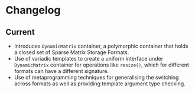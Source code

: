# Changelog

## Current
- Introduces `DynamicMatrix` container, a polymorphic container that holds a closed set of Sparse Matrix Storage Formats.
- Use of variadic templates to create a uniform interface under `DynamicMatrix` container for operations like `resize()`, which for different formats can have a different signature.
- Use of metaprogramming techniques for generalising the switching across formats as well as providing template argument type checking.
